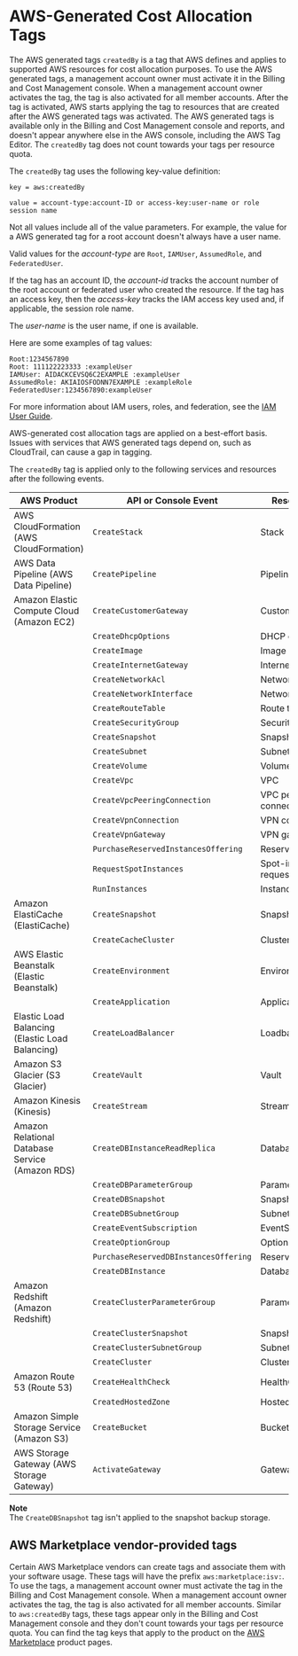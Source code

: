 # AWS\-Generated Cost Allocation Tags<a name="aws-tags"></a>

The AWS generated tags `createdBy` is a tag that AWS defines and applies to supported AWS resources for cost allocation purposes\. To use the AWS generated tags, a management account owner must activate it in the Billing and Cost Management console\. When a management account owner activates the tag, the tag is also activated for all member accounts\. After the tag is activated, AWS starts applying the tag to resources that are created after the AWS generated tags was activated\.  The AWS generated tags is available only in the Billing and Cost Management console and reports, and doesn't appear anywhere else in the AWS console, including the AWS Tag Editor\. The `createdBy` tag does not count towards your tags per resource quota\.

The `createdBy` tag uses the following key\-value definition:

```
key = aws:createdBy
```

```
value = account-type:account-ID or access-key:user-name or role session name
```

Not all values include all of the value parameters\. For example, the value for a AWS generated tag for a root account doesn't always have a user name\.

Valid values for the *account\-type* are `Root`, `IAMUser`, `AssumedRole`, and `FederatedUser`\.

If the tag has an account ID, the *account\-id* tracks the account number of the root account or federated user who created the resource\. If the tag has an access key, then the *access\-key* tracks the IAM access key used and, if applicable, the session role name\.

The *user\-name* is the user name, if one is available\.

Here are some examples of tag values:

```
Root:1234567890
Root: 111122223333 :exampleUser
IAMUser: AIDACKCEVSQ6C2EXAMPLE :exampleUser
AssumedRole: AKIAIOSFODNN7EXAMPLE :exampleRole
FederatedUser:1234567890:exampleUser
```

For more information about IAM users, roles, and federation, see the [IAM User Guide](https://docs.aws.amazon.com/IAM/latest/UserGuide/)\.

AWS\-generated cost allocation tags are applied on a best\-effort basis\. Issues with services that AWS generated tags depend on, such as CloudTrail, can cause a gap in tagging\. 

The `createdBy` tag is applied only to the following services and resources after the following events\.


| AWS Product | API or Console Event | Resource Type | 
| --- | --- | --- | 
| AWS CloudFormation \(AWS CloudFormation\) |  `CreateStack`  |  Stack  | 
| AWS Data Pipeline \(AWS Data Pipeline\) |  `CreatePipeline`  |  Pipeline  | 
| Amazon Elastic Compute Cloud \(Amazon EC2\) |  `CreateCustomerGateway`  |  Customer gateway  | 
|    |  `CreateDhcpOptions`  |  DHCP options  | 
|    |  `CreateImage`  |  Image  | 
|    |  `CreateInternetGateway`  |  Internet gateway  | 
|    |  `CreateNetworkAcl`  |  Network ACL  | 
|    |  `CreateNetworkInterface`  |  Network interface  | 
|    |  `CreateRouteTable`  |  Route table  | 
|    |  `CreateSecurityGroup`  |  Security group  | 
|    |  `CreateSnapshot`  |  Snapshot  | 
|    |  `CreateSubnet`  |  Subnet  | 
|    |  `CreateVolume`  |  Volume  | 
|    |  `CreateVpc`  |  VPC  | 
|    |  `CreateVpcPeeringConnection`  |  VPC peering connection  | 
|    |  `CreateVpnConnection`  |  VPN connection  | 
|    |  `CreateVpnGateway`  |  VPN gateway  | 
|    |  `PurchaseReservedInstancesOffering`  |  Reserved\-instance  | 
|    |  `RequestSpotInstances`  |  Spot\-instance\-request  | 
|    |  `RunInstances`  |  Instance  | 
| Amazon ElastiCache \(ElastiCache\) |  `CreateSnapshot`  |  Snapshot  | 
|    |  `CreateCacheCluster`  |  Cluster  | 
| AWS Elastic Beanstalk \(Elastic Beanstalk\) |  `CreateEnvironment`  |  Environment  | 
|    |  `CreateApplication`  |  Application  | 
| Elastic Load Balancing \(Elastic Load Balancing\) |  `CreateLoadBalancer`  |  Loadbalancer  | 
| Amazon S3 Glacier \(S3 Glacier\) |  `CreateVault`  |  Vault  | 
| Amazon Kinesis \(Kinesis\) |  `CreateStream`  |  Stream  | 
| Amazon Relational Database Service \(Amazon RDS\) |  `CreateDBInstanceReadReplica`  |  Database  | 
|    |  `CreateDBParameterGroup`  |  ParameterGroup  | 
|    |  `CreateDBSnapshot`  |  Snapshot  | 
|    |  `CreateDBSubnetGroup`  |  SubnetGroup  | 
|    |  `CreateEventSubscription`  |  EventSubscription  | 
|    |  `CreateOptionGroup`  |  OptionGroup  | 
|    |  `PurchaseReservedDBInstancesOffering`  |  ReservedDBInstance  | 
|    |  `CreateDBInstance`  |  Database  | 
| Amazon Redshift \(Amazon Redshift\) |  `CreateClusterParameterGroup`  |  ParameterGroup  | 
|    |  `CreateClusterSnapshot`  |  Snapshot  | 
|    |  `CreateClusterSubnetGroup`  |  SubnetGroup  | 
|    |  `CreateCluster`  |  Cluster  | 
| Amazon Route 53 \(Route 53\) |  `CreateHealthCheck`  |  HealthCheck  | 
|    |  `CreatedHostedZone`  |  HostedZone  | 
| Amazon Simple Storage Service \(Amazon S3\) |  `CreateBucket`  |  Bucket  | 
| AWS Storage Gateway \(AWS Storage Gateway\) |  `ActivateGateway`  |  Gateway  | 

**Note**  
The `CreateDBSnapshot` tag isn't applied to the snapshot backup storage\.

## AWS Marketplace vendor\-provided tags<a name="marketplace-isv-tags"></a>

Certain AWS Marketplace vendors can create tags and associate them with your software usage\. These tags will have the prefix `aws:marketplace:isv:`\. To use the tags, a management account owner must activate the tag in the Billing and Cost Management console\. When a management account owner activates the tag, the tag is also activated for all member accounts\. Similar to `aws:createdBy` tags, these tags appear only in the Billing and Cost Management console and they don't count towards your tags per resource quota\. You can find the tag keys that apply to the product on the [AWS Marketplace](http://aws.amazon.com/marketplace/) product pages\.
